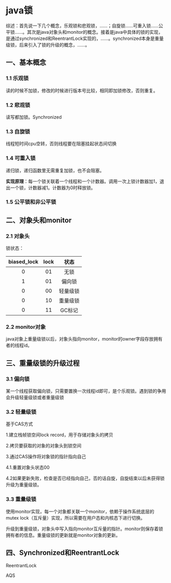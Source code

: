 # java锁

综述：首先说一下几个概念，乐观锁和悲观锁，……；自旋锁……可重入锁……公平锁……。其次是java对象头和monitor的概念。接着是java中具体的锁的实现，是通过synchronized和ReentrantLock实现的，……。synchronized本身是重量级锁，后来引入了锁的升级的概念，……。

## 一、基本概念

### 1.1 乐观锁

读的时候不加锁，修改的时候进行版本号比较，相同即加锁修改，否则重复。
### 1.2 悲观锁
读写都加锁。Synchronized
### 1.3 自旋锁
线程短时间cpu空转，否则线程要在阻塞挂起状态间切换

### 1.4 可重入锁

递归锁，递归函数里无需重复加锁，也不会阻塞。

**实现原理**：每一个锁关联着一个线程和一个计数器。调用一次上锁计数器加1，退出一个锁，计数器减1。计数器为0时释放锁。

### 1.5 公平锁和非公平锁



## 二、对象头和monitor

### 2.1 对象头

锁状态：

| biased_lock | lock |   状态   |
| :---------: | :--: | :------: |
|      0      |  01  |   无锁   |
|      1      |  01  |  偏向锁  |
|      0      |  00  | 轻量级锁 |
|      0      |  10  | 重量级锁 |
|      0      |  11  |  GC标记  |

### 2.2 monitor对象

java对象上重量级锁以后，对象头指向monitor，monitor的owner字段存放拥有者的线程id。

## 三、重量级锁的升级过程

### 3.1 偏向锁

某一个线程获取偏向锁，只需要置换一次线程id即可，是个乐观锁。遇到锁的争用会升级轻量级锁或者重量级锁

### 3.2 轻量级锁

基于CAS方式

1.建立栈帧锁空间lock record，用于存储对象头的拷贝

2.拷贝要获取的对象的对象头到锁空间

3.通过CAS操作将对象锁的指针指向自己

4.1.重置对象头状态00

4.2如果更新失败，检查是否已经指向自己，否的话自旋，自旋结束以后未获得锁升级为重量级锁。

### 3.3 重量级锁

使用monitor实现，每一个对象都关联一个monitor，依赖于操作系统底层的mutex lock（互斥量）实现，所以需要在用户态和内核态下进行切换。

升级到重量级锁，对象头中写入指向monitor互斥量的指针。monitor则保存着锁拥有者的信息。重量级锁的更新就是monitor对象的更新。

## 四、Synchronized和ReentrantLock

ReentrantLock

AQS